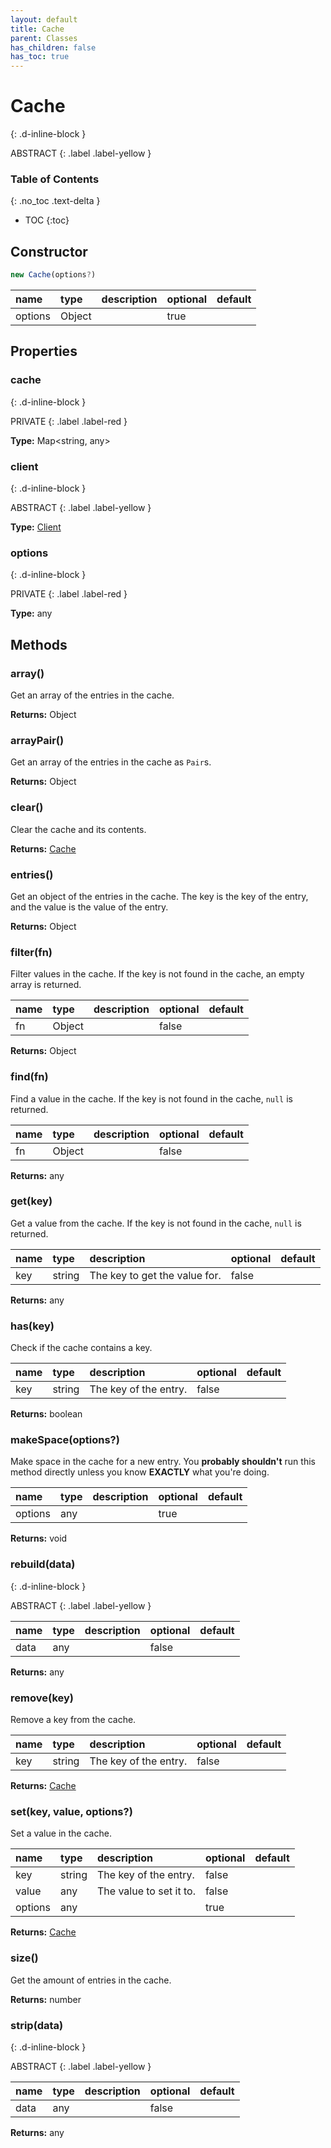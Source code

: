 ```yaml
---
layout: default
title: Cache
parent: Classes
has_children: false
has_toc: true
---
```


# Cache
{: .d-inline-block }

ABSTRACT
{: .label .label-yellow }

### Table of Contents
{: .no_toc .text-delta }

- TOC
{:toc}
## Constructor
```js
new Cache(options?)
```
| name | type | description | optional | default |
|:-----|:-----|:------------|:---------|:--------|
| options | Object |  | true |  |

## Properties
### cache
{: .d-inline-block }

PRIVATE
{: .label .label-red }

**Type:** Map<string, any>

### client
{: .d-inline-block }

ABSTRACT
{: .label .label-yellow }

**Type:** [Client](classes/Client)

### options
{: .d-inline-block }

PRIVATE
{: .label .label-red }

**Type:** any

## Methods
### array()
Get an array of the entries in the cache.

**Returns:** Object

### arrayPair()
Get an array of the entries in the cache as `Pair`s.

**Returns:** Object

### clear()
Clear the cache and its contents.

**Returns:** [Cache](classes/Cache)

### entries()
Get an object of the entries in the cache. The
key is the key of the entry, and the value is
the value of the entry.

**Returns:** Object

### filter(fn)
Filter values in the cache. If the key is not found
in the cache, an empty array is returned.

| name | type | description | optional | default |
|:-----|:-----|:------------|:---------|:--------|
| fn | Object |  | false |  |

**Returns:** Object

### find(fn)
Find a value in the cache. If the key is not found
in the cache, `null` is returned.

| name | type | description | optional | default |
|:-----|:-----|:------------|:---------|:--------|
| fn | Object |  | false |  |

**Returns:** any

### get(key)
Get a value from the cache. If the key is not found
in the cache, `null` is returned.

| name | type | description | optional | default |
|:-----|:-----|:------------|:---------|:--------|
| key | string | The key to get the value for. | false |  |

**Returns:** any

### has(key)
Check if the cache contains a key.

| name | type | description | optional | default |
|:-----|:-----|:------------|:---------|:--------|
| key | string | The key of the entry. | false |  |

**Returns:** boolean

### makeSpace(options?)
Make space in the cache for a new entry. You
**probably shouldn't** run this method directly
unless you know **EXACTLY** what you're doing.

| name | type | description | optional | default |
|:-----|:-----|:------------|:---------|:--------|
| options | any |  | true |  |

**Returns:** void

### rebuild(data)
{: .d-inline-block }

ABSTRACT
{: .label .label-yellow }

| name | type | description | optional | default |
|:-----|:-----|:------------|:---------|:--------|
| data | any |  | false |  |

**Returns:** any

### remove(key)
Remove a key from the cache.

| name | type | description | optional | default |
|:-----|:-----|:------------|:---------|:--------|
| key | string | The key of the entry. | false |  |

**Returns:** [Cache](classes/Cache)

### set(key, value, options?)
Set a value in the cache.

| name | type | description | optional | default |
|:-----|:-----|:------------|:---------|:--------|
| key | string | The key of the entry. | false |  |
| value | any | The value to set it to. | false |  |
| options | any |  | true |  |

**Returns:** [Cache](classes/Cache)

### size()
Get the amount of entries in the cache.

**Returns:** number

### strip(data)
{: .d-inline-block }

ABSTRACT
{: .label .label-yellow }

| name | type | description | optional | default |
|:-----|:-----|:------------|:---------|:--------|
| data | any |  | false |  |

**Returns:** any


